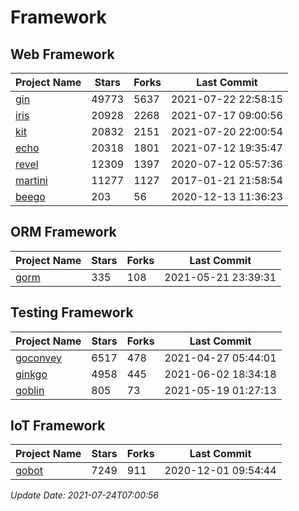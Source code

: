 # Framework

## Web Framework
| Project Name | Stars | Forks | Last Commit |
| ------------ | ----- | ----- | ----------- |
| [gin](https://github.com/gin-gonic/gin) | 49773 | 5637 | 2021-07-22 22:58:15 |
| [iris](https://github.com/kataras/iris) | 20928 | 2268 | 2021-07-17 09:00:56 |
| [kit](https://github.com/go-kit/kit) | 20832 | 2151 | 2021-07-20 22:00:54 |
| [echo](https://github.com/labstack/echo) | 20318 | 1801 | 2021-07-12 19:35:47 |
| [revel](https://github.com/revel/revel) | 12309 | 1397 | 2020-07-12 05:57:36 |
| [martini](https://github.com/go-martini/martini) | 11277 | 1127 | 2017-01-21 21:58:54 |
| [beego](https://github.com/astaxie/beego) | 203 | 56 | 2020-12-13 11:36:23 |

## ORM Framework
| Project Name | Stars | Forks | Last Commit |
| ------------ | ----- | ----- | ----------- |
| [gorm](https://github.com/jinzhu/gorm) | 335 | 108 | 2021-05-21 23:39:31 |

## Testing Framework
| Project Name | Stars | Forks | Last Commit |
| ------------ | ----- | ----- | ----------- |
| [goconvey](https://github.com/smartystreets/goconvey) | 6517 | 478 | 2021-04-27 05:44:01 |
| [ginkgo](https://github.com/onsi/ginkgo) | 4958 | 445 | 2021-06-02 18:34:18 |
| [goblin](https://github.com/franela/goblin) | 805 | 73 | 2021-05-19 01:27:13 |

## IoT Framework
| Project Name | Stars | Forks | Last Commit |
| ------------ | ----- | ----- | ----------- |
| [gobot](https://github.com/hybridgroup/gobot) | 7249 | 911 | 2020-12-01 09:54:44 |

*Update Date: 2021-07-24T07:00:56*